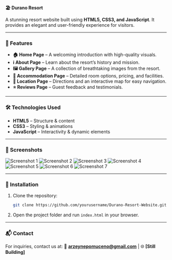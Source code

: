 **🏖️ Durano Resort**

A stunning resort website built using **HTML5, CSS3, and JavaScript**. It provides an elegant and user-friendly experience for visitors.

---

### 🌟 Features

- **🏠 Home Page** – A welcoming introduction with high-quality visuals.
- **ℹ️ About Page** – Learn about the resort’s history and mission.
- **🖼️ Gallery Page** – A collection of breathtaking images from the resort.
- **🏡 Accommodation Page** – Detailed room options, pricing, and facilities.
- **📍 Location Page** – Directions and an interactive map for easy navigation.
- **⭐ Reviews Page** – Guest feedback and testimonials.

---

### 🛠️ Technologies Used

- **HTML5** – Structure & content
- **CSS3** – Styling & animations
- **JavaScript** – Interactivity & dynamic elements

---

### 📸 Screenshots

![Screenshot 1](https://github.com/user-attachments/assets/c57ce557-a2d9-4f37-95c1-23f6b3884f44)
![Screenshot 2](https://github.com/user-attachments/assets/68c1fcbc-be91-4f5c-ac77-0cc9217adf42)
![Screenshot 3](https://github.com/user-attachments/assets/a3f347aa-5d6f-4b43-9642-06eaae9a58c2)
![Screenshot 4](https://github.com/user-attachments/assets/a5ab5d6f-699f-401e-aaf7-af5d366b5aa3)
![Screenshot 5](https://github.com/user-attachments/assets/74309bd6-11a1-415f-8b95-9d9eb1a06400)
![Screenshot 6](https://github.com/user-attachments/assets/bf7bb569-dfcc-4c0e-aca4-e3adca090909)
![Screenshot 7](https://github.com/user-attachments/assets/8b70e194-615c-47e1-b604-ddb96b07002c)

---

### 🚀 Installation

1. Clone the repository:
   ```bash
   git clone https://github.com/yourusername/Durano-Resort-Website.git
   ```
2. Open the project folder and run `index.html` in your browser.

---

### 📬 Contact

For inquiries, contact us at:
📧 **arzeynepomuceno@gmail.com** | 🌐 **[Still Building]**

